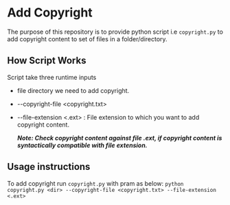 # Add Copyright
The purpose of this repository is to provide python script i.e `copyright.py` to add copyright content to set of files in a folder/directory.


## How Script Works
Script take three runtime inputs 
* file directory we need to add copyright.
* --copyright-file <copyright.txt> 
* --file-extension <.ext> : File extension to which you want to add copyright content.

     **_Note: Check copyright content against file .ext, if copyright content  is syntactically compatible with file extension._**

## Usage instructions

To add copyright run `copyright.py` with pram as below:
 `python copyright.py <dir> --copyright-file <copyright.txt> --file-extension <.ext>`

